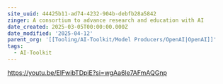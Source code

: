 ```yaml
---
site_uuid: 44425b11-ad74-4232-904b-debfb28a5842
zinger: A consortium to advance research and education with AI
date_created: 2025-03-05T00:00:00.000Z
date_modified: '2025-04-12'
parent_org: '[[Tooling/AI-Toolkit/Model Producers/OpenAI|OpenAI]]'
tags:
  - AI-Toolkit
---
```



























































https://youtu.be/ElFwibTDpiE?si=wgAa6le7AFmAQGnp